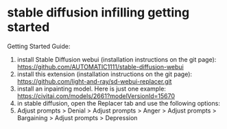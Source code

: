 # stable diffusion infilling getting started

Getting Started Guide:

1. install Stable Diffusion webui (installation instructions on the git page): https://github.com/AUTOMATIC1111/stable-diffusion-webui
2. install this extension (installation instructions on the git page): https://github.com/light-and-ray/sd-webui-replacer.git
3. install an inpainting model. Here is just one example: https://civitai.com/models/2661?modelVersionId=15670
4. in stable diffusion, open the Replacer tab and use the following options:
5. Adjust prompts > Denial > Adjust prompts > Anger > Adjust prompts > Bargaining > Adjust prompts > Depression
